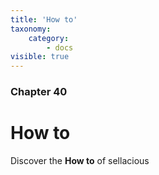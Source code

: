 ```yaml
---
title: 'How to'
taxonomy:
    category:
        - docs
visible: true
---
```


### Chapter 40

# How to

Discover the **How to** of sellacious 